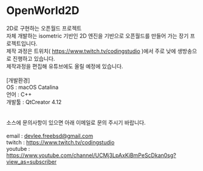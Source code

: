 # OpenWorld2D
2D로 구현하는 오픈월드 프로젝트
<br>
자체 개발하는 isometric 기반인 2D 엔진을 기반으로 오픈월드를 만들어 가는 장기 프로젝트입니다.
<br>
제작 과정은 트위치( https://www.twitch.tv/codingstudio )에서 주로 낮에 생방송으로 진행하고 있습니다.
<br>
제작과정을 편집해 유튜브에도 올릴 예정에 있습니다.
<br>
<br>
[개발환경]<br>
OS : macOS Catalina<br>
언어 : C++<br>
개발툴 : QtCreator 4.12<br>
<br>
<br>
소스에 문의사항이 있으면 아래 이메일로 문의 주시기 바랍니다.<br>
<br>
email   : devlee.freebsd@gmail.com<br>
twitch  : https://www.twitch.tv/codingstudio<br>
youtube : https://www.youtube.com/channel/UCMj3LpAxKiBmPeScDkan0sg?view_as=subscriber<br>
